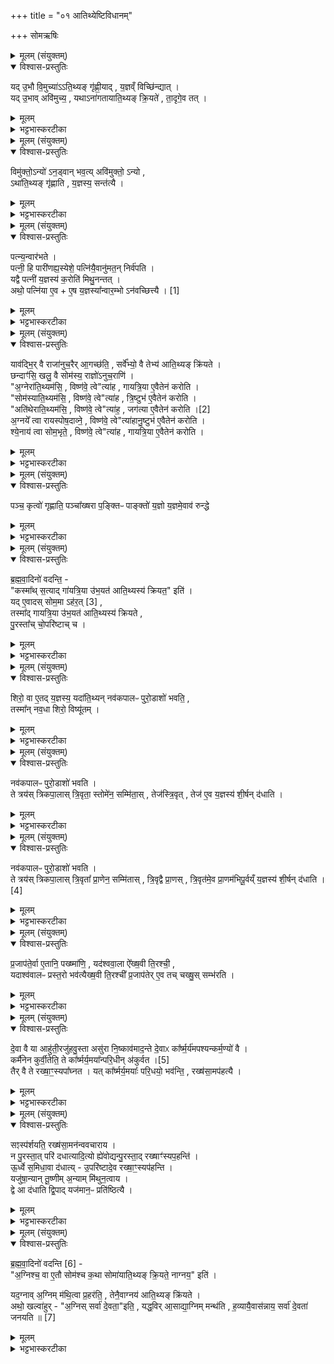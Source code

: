 +++
title = "०१ आतिथ्येष्टिविधानम्"

+++
सोमऋषिः

<details><summary>मूलम् (संयुक्तम्)</summary>

यदु॒भौ वि॒मुच्या॑ति॒थ्यङ्गृ॑ह्णी॒याद्य॒ज्ञव्ँविच्छि॑न्द्या॒द्यदु॒भाववि॑मुच्य॒ यथाना॑गतायाति॒थ्यङ्क्रि॒यते॑ ता॒दृगे॒व तद्
</details>

<details open><summary>विश्वास-प्रस्तुतिः</summary>

यद् उ॒भौ वि॒मुच्या॑ऽऽति॒थ्यङ् गृ॑ह्णी॒याद् , य॒ज्ञव्ँ विच्छि॑न्द्यात् ।  
यद् उ॒भाव् अवि॑मुच्य॒ , यथाऽना॑गतायाति॒थ्यङ् क्रि॒यते॑ , ता॒दृगे॒व तत् ।
</details>

<details><summary>मूलम्</summary>

यद् उ॒भौ वि॒मुच्या॑ऽऽति॒थ्यङ् गृ॑ह्णी॒याद् , य॒ज्ञव्ँ विच्छि॑न्द्यात् ।  
यद् उ॒भाव् अवि॑मुच्य॒ , यथाऽना॑गतायाति॒थ्यङ् क्रि॒यते॑ , ता॒दृगे॒व तत् ।
</details>

<details><summary>भट्टभास्करटीका</summary>

1गतः क्रयः । आतिथ्यः प्रस्तूयते - यदुभावित्यादि ॥ यदुभावनड्वाहौ विमुच्यातिथ्यं गृह्णीयात् आतिथ्यं हविर्निर्वपेत् । 'अतिथेर्ण्यः' इत्यातिथ्यः प्रारम्भोभिप्रेतः, ग्रहणस्योपलक्षणार्थत्वात् । यज्ञं विच्छिन्द्यात् पूर्वोत्तरयोः कर्मणोः परस्परापेक्षायाः प्रतिपादकाभावात् ऐदमर्थ्यस्य दुर्ज्ञानत्वात् मध्ये यज्ञविच्छित्तिस्स्यात् । अथ यदुभावविमुच्यातिथ्यं गृह्णीयात, तद्दूषयति - यथाऽनागतायातिथ्यं क्रियते तादृगेव तत्स्यात् । आतिथ्यं नामागताय क्रियते । उभयोरविमोके आगमनस्यापरिसमाप्तत्वेन अनागतावस्थातुल्यत्वात् आगमनसमाप्तिनिमित्तमिदानीमनर्थकं स्यात् ॥
</details>

<details><summary>मूलम् (संयुक्तम्)</summary>

विमु॑क्तो॒ऽन्यो॑ऽन॒ड्वान्भव॒त्यवि॑मुक्तो॒ऽन्योऽथा॑ति॒थ्यङ्गृ॑ह्णाति य॒ज्ञस्य॒ सन्त॑त्यै॒
</details>

<details open><summary>विश्वास-प्रस्तुतिः</summary>

विमु॑क्तो॒ऽन्यो॑ ऽन॒ड्वान् भव॒त्य् अवि॑मुक्तो॒ ऽन्यो ,  
ऽथा॑ति॒थ्यङ् गृ॑ह्णाति , य॒ज्ञस्य॒ सन्त॑त्यै ।
</details>

<details><summary>मूलम्</summary>

विमु॑क्तो॒ऽन्यो॑ ऽन॒ड्वान् भव॒त्य् अवि॑मुक्तो॒ ऽन्यो ,  
ऽथा॑ति॒थ्यङ् गृ॑ह्णाति , य॒ज्ञस्य॒ सन्त॑त्यै ।
</details>

<details><summary>भट्टभास्करटीका</summary>

2कथं तर्हि कर्तव्यमित्याह - विमुक्त इत्यादिविधिः ॥ एकोनड्वान्विमुक्तः कार्यः अनागतत्वनिवृत्तये, एकमविमुक्तं कुर्यात् अविच्छेदार्थं कर्मणोऽपेक्षां द्योतयितुम् । अथास्मिन् काले आतिथ्यं गृह्णाति एवं यज्ञस्य सन्तत्यै अविच्छेदाय भवति आगतायैव चातिथ्यं कृतं भवति । 'एकान्याभ्यां समर्थाभ्याम्' इति प्रथमा तिङ्विभक्तिर्न निहन्यते । विमुक्ताविमुक्तसन्ततिशब्दानां पूर्वपदप्रकृतिस्वरत्वमुक्तम् ॥
</details>

<details><summary>मूलम् (संयुक्तम्)</summary>

पत्न्य॒न्वार॑भते॒ पत्नी॒ हि पारी॑णह्य॒स्येशे॒ पत्नि॑यै॒वानु॑मत॒न्निर्व॑पति॒ यद्वै पत्नी॑ य॒ज्ञस्य॑ क॒रोति॑ मिथु॒नन्तदथो॒ पत्नि॑या ए॒व [1]  
ए॒ष य॒ज्ञस्या᳚न्वार॒म्भोऽन॑वच्छित्त्यै॒
</details>

<details open><summary>विश्वास-प्रस्तुतिः</summary>

पत्न्य॒न्वार॑भते ।  
पत्नी॒ हि पारी॑णह्य॒स्येशे॒ पत्नि॑यै॒वानु॑मत॒न् निर्व॑पति ।  
यद्वै पत्नी॑ य॒ज्ञस्य॑ क॒रोति॑ मिथु॒नन्तत् ।   
अथो॒ पत्नि॑या ए॒व + ए॒ष य॒ज्ञस्या᳚न्वार॒म्भो ऽन॑वच्छित्त्यै । [1]
</details>

<details><summary>मूलम्</summary>

पत्न्य॒न्वार॑भते ।  
पत्नी॒ हि पारी॑णह्य॒स्येशे॒ पत्नि॑यै॒वानु॑मत॒न् निर्व॑पति ।  
यद्वै पत्नी॑ य॒ज्ञस्य॑ क॒रोति॑ मिथु॒नन्तत् ।   
अथो॒ पत्नि॑या ए॒व + ए॒ष य॒ज्ञस्या᳚न्वार॒म्भो ऽन॑वच्छित्त्यै । [1]
</details>

<details><summary>भट्टभास्करटीका</summary>

3पत्न्यन्वारभते स्पृशतीति विधिः ॥ यस्मात्पत्नी पारीणह्यस्य धनस्य ईशे ईष्टे । 'लोपस्त आत्मनेपदेषु' इति तलोपः, 'हि च' इति निघाताभावः । अनुदात्तेत्त्वाल्लसार्वधातुकानुदात्तत्वम् । परितस्सर्वतो नह्यते बध्यते इति परिणत् गृहमुच्यते । 'नहिवृति' इति परेर्दीर्घत्वम् । शकटनामेति केचित् । तत्र भवं व्रीह्यादि धनं पारीणह्यम्, छान्दसो ञ्यः । यद्वा - 'परिमुखादिभ्यश्च' इति व्यत्ययेनानव्ययीभावादपि ञ्यः । एवं पत्न्या स्पृष्टे तयाऽनुमतमेव निर्वपति । पूर्ववद्गतेः प्रकृतिस्वरत्वम् । यस्मात्पत्न्यपि यज्ञस्य करोति मिथुनं भवति यजमानकर्मणा सह । द्वितीयो गुणः । अथ तृतीयो गुण उच्यते - अथो डति । अपिच पत्न्या अपि यज्ञस्यैव एषोन्वारम्भः यजमानमारभमाणमिवान्वारभते । एवं हि क्रियमाणे यज्ञस्यानवच्छित्यै अविरतये भवति । अव्ययपूर्वपदप्रकृतिस्वरत्वम् । थाथादिस्वरेणान्वारम्भशब्दोन्तोदात्तः ॥
</details>

<details><summary>मूलम् (संयुक्तम्)</summary>

याव॑द्भि॒र्वै राजा॑नुच॒रैरा॒गच्छ॑ति॒ सर्वे᳚भ्यो॒ वै तेभ्य॑ आति॒थ्यङ्क्रि॑यते॒ छन्दाꣳ॑सि॒ खलु॒ वै सोम॑स्य॒ राज्ञो॑ऽनुच॒राण्य॒ग्नेरा॑ति॒थ्यम॑सि॒ विष्ण॑वे॒ त्वेत्या॑ह गायत्रि॒या ए॒वैतेन॑ करोति॒ सोम॑स्याति॒थ्यम॑सि॒ विष्ण॑वे॒ त्वेत्या॑ह त्रि॒ष्टुभ॑ ए॒वैतेन॑ करो॒त्यति॑थेराति॒थ्यम॑सि॒ विष्ण॑वे॒ त्वेत्या॑ह॒ जग॑त्यै [2]  
ए॒वैतेन॑ करोत्य॒ग्नये᳚ त्वा रायस्पोष॒दाव्ने॒ विष्ण॑वे॒ त्वेत्या॑हानु॒ष्टुभ॑ ए॒वैतेन॑ करोति श्ये॒नाय॑ त्वा सोम॒भृते॒ विष्ण॑वे॒ त्वेत्या॑ह गायत्रि॒या ए॒वैतेन॑ करोति॒
</details>

<details open><summary>विश्वास-प्रस्तुतिः</summary>

याव॑द्भि॒र् वै राजा॑नुच॒रैर् आ॒गच्छ॑ति॒ , सर्वे᳚भ्यो॒ वै तेभ्य॑ आति॒थ्यङ् क्रि॑यते ।   
छन्दाꣳ॑सि॒ खलु॒ वै सोम॑स्य॒ राज्ञो॑ऽनुच॒राणि॑ ।  
"अ॒ग्नेरा॑ति॒थ्यम॑सि॒ , विष्ण॑वे॒ त्वे"त्या॑ह , गायत्रि॒या ए॒वैतेन॑ करोति ।  
"सोम॑स्याति॒थ्यम॑सि॒ , विष्ण॑वे॒ त्वे"त्या॑ह , त्रि॒ष्टुभ॑ ए॒वैतेन॑ करोति ।  
"अति॑थेराति॒थ्यम॑सि॒ , विष्ण॑वे॒ त्वे"त्या॑ह॒ , जग॑त्या ए॒वैतेन॑ करोति ।[2]   
अ॒ग्नये᳚ त्वा रायस्पोष॒दाव्ने॒ , विष्ण॑वे॒ त्वे"त्या॑हानु॒ष्टुभ॑ ए॒वैतेन॑ करोति ।  
श्ये॒नाय॑ त्वा सोम॒भृते॒ , विष्ण॑वे॒ त्वे"त्या॑ह , गायत्रि॒या ए॒वैतेन॑ करोति ।  
</details>

<details><summary>मूलम्</summary>

याव॑द्भि॒र् वै राजा॑नुच॒रैर् आ॒गच्छ॑ति॒ , सर्वे᳚भ्यो॒ वै तेभ्य॑ आति॒थ्यङ् क्रि॑यते ।   
छन्दाꣳ॑सि॒ खलु॒ वै सोम॑स्य॒ राज्ञो॑ऽनुच॒राणि॑ ।  
"अ॒ग्नेरा॑ति॒थ्यम॑सि॒ , विष्ण॑वे॒ त्वे"त्या॑ह , गायत्रि॒या ए॒वैतेन॑ करोति ।  
"सोम॑स्याति॒थ्यम॑सि॒ , विष्ण॑वे॒ त्वे"त्या॑ह , त्रि॒ष्टुभ॑ ए॒वैतेन॑ करोति ।  
"अति॑थेराति॒थ्यम॑सि॒ , विष्ण॑वे॒ त्वे"त्या॑ह॒ , जग॑त्या ए॒वैतेन॑ करोति ।[2]   
अ॒ग्नये᳚ त्वा रायस्पोष॒दाव्ने॒ , विष्ण॑वे॒ त्वे"त्या॑हानु॒ष्टुभ॑ ए॒वैतेन॑ करोति ।  
श्ये॒नाय॑ त्वा सोम॒भृते॒ , विष्ण॑वे॒ त्वे"त्या॑ह , गायत्रि॒या ए॒वैतेन॑ करोति ।  
</details>

<details><summary>भट्टभास्करटीका</summary>

4यावद्भिरित्यादि ॥ यत्परिमाणैर्भृत्यैस्सह राजा आगच्छति तेभ्यस्सर्वेभ्योप्यातिथ्यं कार्यम्, न पुनः केभ्यश्चिदेव । छन्दांसि च गायत्र्यादीनि सोमस्य राज्ञोनुचराणि, अतस्तेभ्योप्यातिथ्यं कर्तव्यम् । यद्येवं कस्मात्तर्हि 'अग्रेरातिथ्यमसि' इत्यादिभिर्मन्त्रैः अग्न्यादिभ्य एवानुचरेभ्यः क्रियते, न तु गायत्र्यादिभ्य इत्यत आह - गायत्र्या अपि क्रियत एवातिथ्यं, तमग्निर्देवता यागात्मा सोमात्मा वा परमात्मैव वा । स हि विश्वात्मा सोमलतात्मना इदानीं गृहमागच्छति, तस्मै सानुचरायातिथ्यं क्रियते । तत्र 'अग्नेरातिथ्यमसि' इति यस्मादग्नये क्रियते एतेनैव गायत्र्या अपि क्रियत एवातिथ्यम्; 'तमग्निर्देवताऽन्वसृज्यत गायत्री छन्दः' इति द्वयोरपि प्रजापतेर्मुखजातत्वात्; अग्निग्रहणस्य च मुखजातत्वोपलक्षणत्वात् । एवं त्रिष्टुबादीनां सोमादिभिस्संबन्धविशेषोन्वेष्टव्यः, इदमेव वा वचनं प्रमाणमिति श्रद्धातव्यम् ॥
</details>

<details><summary>मूलम् (संयुक्तम्)</summary>

पञ्च॒ कृत्वो॑ गृह्णाति॒ पञ्चा᳚ख्षरा प॒ङ्क्तिᳶ पाङ्क्तो॑ य॒ज्ञो य॒ज्ञमे॒वाव॑ रुन्द्धे
</details>

<details open><summary>विश्वास-प्रस्तुतिः</summary>

पञ्च॒ कृत्वो॑ गृह्णाति॒
पञ्चा᳚ख्षरा प॒ङ्क्तिᳶ
पाङ्क्तो॑ य॒ज्ञो
य॒ज्ञमे॒वाव॑ रुन्द्धे
</details>

<details><summary>मूलम्</summary>

पञ्च॒ कृत्वो॑ गृह्णाति॒
पञ्चा᳚ख्षरा प॒ङ्क्तिᳶ
पाङ्क्तो॑ य॒ज्ञो
य॒ज्ञमे॒वाव॑ रुन्द्धे
</details>

<details><summary>भट्टभास्करटीका</summary>

5पञ्च कृत्व इति विधिः ॥ पञ्चाक्षरेत्यादि । व्याख्यातम् ॥

-  [पञ्च॒ कृत्व॒ आंऽक्ते᳚ ।
पञ्चा᳚ख्षरा प॒ङ्क्तिः ।
पाङ्क्तो॑ य॒ज्ञः, य॒ज्ञमे॒वाव॑ रुन्धे ।  

  पञ्चकृत्वः एकैकस्य द्वयोर्वा पञ्चकृत्वः । कृत्व इति शब्दान्तरमेवेदमभ्यावृत्तिमाचष्टे । पच्छा क्षरा पङ्क्तिः देवानां पङ्क्तेः पञ्चाक्षरत्वात् । पदानां वा पञ्चाक्षरत्वात् पङ्क्तिः पञ्चाक्षरेत्युच्यते । पङ्क्तेरागतः पाङ्क्तः । उत्सादित्वात् । धानाः, करम्भः, परिवापः, पुरोडाशः, पयस्या, तेन पङ्क्तिराप्यते । तत् यज्ञस्य पाङ्क्तत्वमिति । यज्ञः पाङ्क्त इति । एवमत्रापि पञ्चत्वसङ्ख्यासंपादनात् पाङ्को यज्ञः परिगृहीतो भवतीति ।
]
</details>

<details><summary>मूलम् (संयुक्तम्)</summary>

ब्रह्मवा॒दिनो॑ वदन्ति॒ कस्मा᳚थ्स॒त्याद्गा॑यत्रि॒या उ॑भ॒यत॑ आति॒थ्यस्य॑ क्रियत॒ इति॒ यदे॒वादस्सोम॒मा [3]  
अह॑र॒त्तस्मा᳚द्गायत्रि॒या उ॑भ॒यत॑ आति॒थ्यस्य॑ क्रियते पु॒रस्ता᳚च्चो॒परि॑ष्टाच्च॒
</details>

<details open><summary>विश्वास-प्रस्तुतिः</summary>

ब्र॒ह्म॒वा॒दिनो॑ वदन्ति॒ -  
"कस्मा᳚थ् स॒त्याद् गा॑यत्रि॒या उ॑भ॒यत॑ आति॒थ्यस्य॑ क्रियत॒" इति॑ ।  
यद् ए॒वादस् सोम॒मा ऽह॑र॒त् [3] ,   
तस्मा᳚द् गायत्रि॒या उ॑भ॒यत॑ आति॒थ्यस्य॑ क्रियते ,  
पु॒रस्ता᳚च् चो॒परि॑ष्टाच् च ।
</details>

<details><summary>मूलम्</summary>

ब्र॒ह्म॒वा॒दिनो॑ वदन्ति॒ -  
"कस्मा᳚थ् स॒त्याद् गा॑यत्रि॒या उ॑भ॒यत॑ आति॒थ्यस्य॑ क्रियत॒" इति॑ ।  
यद् ए॒वादस् सोम॒मा ऽह॑र॒त् [3] ,   
तस्मा᳚द् गायत्रि॒या उ॑भ॒यत॑ आति॒थ्यस्य॑ क्रियते ,  
पु॒रस्ता᳚च् चो॒परि॑ष्टाच् च ।
</details>

<details><summary>भट्टभास्करटीका</summary>

6ब्रह्मवादिन इत्यादि ॥ कस्मात्कारणात् गायत्र्या उभयतः क्रियते । किं कारणान्तरेणेत्येवशब्दार्थः । क्रियते इति किं विवक्षितं ब्रह्मवादिनामित्याह - पुरस्ताच्चोपरिष्टाच्चेति । पूर्वस्मिन् काले ऊर्ध्वकाले च । 'अस्ताति च' इति पूर्वशब्दस्य पुरादेशः 'उपर्युपरिष्टात्' इत्यूर्ध्वशब्दस्य निपात्यते ॥
</details>

<details><summary>मूलम् (संयुक्तम्)</summary>

शिरो॒ वा ए॒तद्य॒ज्ञस्य॒ यदा॑ति॒थ्यन्नव॑कपालᳶ पुरो॒डाशो॑ भवति॒ तस्मा᳚न्नव॒धा शिरो॒ विष्यू॑त॒न्...
</details>

<details open><summary>विश्वास-प्रस्तुतिः</summary>

शिरो॒ वा ए॒तद् य॒ज्ञस्य॒ यदा॑ति॒थ्यन् नव॑कपालᳶ पुरो॒डाशो॑ भवति॒ ,  
तस्मा᳚न् नव॒धा शिरो॒ विष्यू॑तम् ।  
</details>

<details><summary>मूलम्</summary>

शिरो॒ वा ए॒तद् य॒ज्ञस्य॒ यदा॑ति॒थ्यन् नव॑कपालᳶ पुरो॒डाशो॑ भवति॒ ,  
तस्मा᳚न् नव॒धा शिरो॒ विष्यू॑तम् ।  
</details>

<details><summary>भट्टभास्करटीका</summary>

7अथ नवकपालत्वं पुरोडाशस्य विधातुमाह - शिरो वा इति ॥ शिर एवैतत् प्रधानमातिथ्यं यज्ञस्य, सोमार्थत्वात् । तस्मात् नवकपाल इत्यादिविधिः । नवसु कपालेषु संस्कृतः इत्युत्पन्नस्याणः 'द्विगोर्लुक्' इति लुक्, 'इगन्तकाल' इति पूर्वपदप्रकृतिस्वरत्वम् । पुरो दाशन्ते एनमिति पुरोडाशाः, पृषोदरादिः, 'छन्दसि बहुलम्' इत्युत्तरपदाद्युदात्तत्वम्, 'पुरोव्ययम्' इति गतित्वात्थाथादिस्वरः प्राप्तो बाध्यते । तस्मादिति । शिरोव्रतस्यातिथ्यस्य नवकपालत्वात् नवधा विष्यूतं परस्परस्यूतं नवकपालखण्डं शिरः प्रजानाम् । सिवेर्निष्ठायां 'छ्वोश्शूठ्' इत्यूठ्, 'गतिरनन्तरः' इति गतेः प्रकृतिस्वरत्वम् ॥
</details>

<details><summary>मूलम् (संयुक्तम्)</summary>

नव॑कपालᳶ पुरो॒डाशो॑ भवति॒ ते त्रय॑स्त्रिकपा॒लास्त्रि॒वृता॒ स्तोमे॑न॒ सम्मि॑ता॒स्तेज॑स्त्रि॒वृत्तेज॑ ए॒व य॒ज्ञस्य॑ शी॒र्षन्द॑धाति॒
</details>

<details open><summary>विश्वास-प्रस्तुतिः</summary>

नव॑कपालᳶ पुरो॒डाशो॑ भवति ।  
ते त्रय॑स् त्रिकपा॒लास् त्रि॒वृता॒ स्तोमे॑न॒ सम्मि॑ता॒स् ,
तेज॑स्त्रि॒वृत् , तेज॑ ए॒व य॒ज्ञस्य॑ शी॒र्षन् द॑धाति ।  
</details>

<details><summary>मूलम्</summary>

नव॑कपालᳶ पुरो॒डाशो॑ भवति ।  
ते त्रय॑स् त्रिकपा॒लास् त्रि॒वृता॒ स्तोमे॑न॒ सम्मि॑ता॒स् ,
तेज॑स्त्रि॒वृत् , तेज॑ ए॒व य॒ज्ञस्य॑ शी॒र्षन् द॑धाति ।  
</details>

<details><summary>भट्टभास्करटीका</summary>

8द्वितीयं विधत्ते गुणान्तरं दर्शयितुं - नवकपाल इति ॥ ते इत्याधारभूतानि कपालानि बुद्ध्या निष्कृष्य निर्दिश्यन्ते, वक्ष्यमाणस्वरूपापेक्षया पुल्लिङ्गता । तानि नव कपालानि त्रयस्त्रिकपालाः कपालत्रयवन्तः संघातविशेषा इत्यर्थः । यथा मध्ये त्रीणि प्राचीनानि, त्रीणि दक्षिणतः, त्रीण्युत्तरतः । त्रीणि कपालानि येषां सन्तीति त्रिकपालाः, मत्त्वर्थीयोऽकारः, अर्श आदित्वादच्, बहुव्रीहौ वा स्वरव्यत्ययः, त्रिचक्रादिर्वा द्रष्टव्यः । द्विगावेव वा स्वरलिङ्गव्यत्ययः । यस्मादेवं तस्मात्ते त्रिवृता स्तोमेन सम्मिताः तुल्याः । त्रिवृदिति । त्रिभिस्तृचैः नव स्तोत्रिया भवन्ति । तस्मात्तत्सामान्यात् त्रिवृता तुल्यत्वं नवानां कपालानाम् । समुदायस्य तत्तुल्यत्वात्समुदायिनामपि तत्तुल्यत्वमुपचर्यते । एतदुक्तं भवति - कपालत्रयावृत्तनवकपालसंबन्धात् तृचत्रयात्मकेन त्रिवृता तुल्यो नवकपालः पुरोडाश डति । त्रिचक्रादित्वात् त्रिवृत उत्तरपदान्तोदात्तत्वम् । संमिते गतेः पूर्वपदप्रकृतिस्वरत्वं पूर्ववत् । तेजस्त्रिवृदिति । तेजसा सहोत्पन्नत्वात् यथा - 'स मुखतस्त्रिवृतं निरमिमीत तमग्रिर्देवताऽन्वसृज्यत' इति । तेजस्साधनत्वाद्वा । तस्मात् यज्ञस्य शीर्षन् शिरस्स्थानीये आतिथ्ये तेजो दधाति स्थापयति । 'शीर्षञ्छन्दसि' इति शीर्षादेशः, 'सुपां सुलुक्' इति ङेर्लुक्, 'न ङिसंबुद्ध्योः' इति नलोपप्रतिषेधः ॥
</details>

<details><summary>मूलम् (संयुक्तम्)</summary>

नव॑कपालᳶ पुरो॒डाशो॑ भवति॒ ते त्रय॑स्त्रिकपा॒लास्त्रि॒वृता᳚ प्रा॒णेन॒ सम्मि॑तास्त्रि॒वृद्वै [4]  
प्रा॒णस्त्रि॒वृत॑मे॒व प्रा॒णम॑भिपू॒र्वय्ँय॒ज्ञस्य॑ शी॒र्षन्द॑धाति
</details>

<details open><summary>विश्वास-प्रस्तुतिः</summary>

नव॑कपालᳶ पुरो॒डाशो॑ भवति ।  
ते त्रय॑स् त्रिकपा॒लास् त्रि॒वृता᳚ प्रा॒णेन॒ सम्मि॑तास् ,
त्रि॒वृद्वै प्रा॒णस् , त्रि॒वृत॑मे॒व प्रा॒णम॑भिपू॒र्वय्ँ य॒ज्ञस्य॑ शी॒र्षन् द॑धाति ।[4]
</details>

<details><summary>मूलम्</summary>

नव॑कपालᳶ पुरो॒डाशो॑ भवति ।  
ते त्रय॑स् त्रिकपा॒लास् त्रि॒वृता᳚ प्रा॒णेन॒ सम्मि॑तास् ,
त्रि॒वृद्वै प्रा॒णस् , त्रि॒वृत॑मे॒व प्रा॒णम॑भिपू॒र्वय्ँ य॒ज्ञस्य॑ शी॒र्षन् द॑धाति ।[4]
</details>

<details><summary>भट्टभास्करटीका</summary>

9अथ तृतीयं विधत्ते गुणान्तरप्रदर्शनार्थं - नवकपाल इति ॥ पूर्वेणैवावगतप्रायमिदम्, प्राणेन साम्यं प्रतिपाद्यते इति विशेषः । त्रिवृता त्रिवृत्तुल्येन प्राणेन ते संमिताः; प्राणोपि हि त्रिवृता तुल्यो भवति, नवत्वयोगात्, 'नव वै पुरुषे प्राणाः' इति नवाधिष्ठानत्वात् । तस्मात्त्रिवृतं नवाधिष्ठानं प्राणं यज्ञस्य प्रधानभूते अस्मिन्नातिथ्ये अभिपूर्वमनुक्रमेण दधाति स्थापयति । अत्रापि त्रिकत्रयात्मकत्वं प्राणस्य द्रष्टव्यम् । त्रयो दक्षिणतस्तिर्यक्स्वर्गते, त्रय उत्तरतस्तिर्यक्, त्रय उपर्यधोभावेनेति ॥
</details>

<details><summary>मूलम् (संयुक्तम्)</summary>

प्र॒जाप॑ते॒र्वा ए॒तानि॒ पख्ष्मा॑णि॒ यद॑श्ववा॒ला ऐ᳚ख्ष॒वी ति॒रश्ची॒ यदाश्व॑वालᳶ प्रस्त॒रो भव॑त्यैख्ष॒वी ति॒रश्ची᳚ प्र॒जाप॑तेरे॒व तच्चख्षु॒स्सम्भ॑रति
</details>

<details open><summary>विश्वास-प्रस्तुतिः</summary>

प्र॒जाप॑ते॒र्वा ए॒तानि॒ पख्ष्मा॑णि॒ , यद॑श्ववा॒ला ऐ᳚ख्ष॒वी ति॒रश्ची॒ ,  
यदाश्व॑वालᳶ प्रस्त॒रो भव॑त्यैख्ष॒वी ति॒रश्ची᳚ प्र॒जाप॑तेर् ए॒व तच् चख्षु॒स् सम्भ॑रति ।
</details>

<details><summary>मूलम्</summary>

प्र॒जाप॑ते॒र्वा ए॒तानि॒ पख्ष्मा॑णि॒ , यद॑श्ववा॒ला ऐ᳚ख्ष॒वी ति॒रश्ची॒ ,  
यदाश्व॑वालᳶ प्रस्त॒रो भव॑त्यैख्ष॒वी ति॒रश्ची᳚ प्र॒जाप॑तेर् ए॒व तच् चख्षु॒स् सम्भ॑रति ।
</details>

<details><summary>भट्टभास्करटीका</summary>

10प्रस्तरादिविशेषान्विधास्यन् आह - प्रजापतेर्वा इत्यादि ॥ पक्ष्माणि अक्षिरोमाणि । 'पत्यावैश्वर्ये' इति पूर्वपदप्रकृतिस्वरत्वम् । अश्ववालाः अश्वस्य पुच्छरोमाणीति केचित् । अन्य आहुः - ऐक्षवी स्या[वीव]त् समुदायप्रसिद्धेश्च । अश्वकर्णादिवत्संज्ञैषा; तेन काशा उच्यन्ते न प्राजापत्यपक्ष्मतया स्तूयन्त इति । ऐक्षवी इक्षुलतिके तिरश्ची तिरश्चीने प्रजापेतरक्ष्णोश्चर्मपुटिके तिर्यक्त्वयोगादुच्यते । वक्ष्यति च 'प्रजापतेरेव तच्चक्षुस्सं भरति' इति । 'चौ' इति पूर्वपदान्तोदात्तत्वम् । उभयत्रापि 'वा छन्दसि' इति पूर्वसवर्णदीर्घत्वम् । प्रजापतेर्वा एते अक्ष्णोश्चर्मपुटिके तिरश्च्यौ यदैक्षव्यौ लतिके इत्यर्थः । यदिति । अश्ववालविकार आश्ववालः । 'अनुदात्तादेश्च' इत्यम् । प्रस्तीर्यते इति प्रस्तरः, 'ऋदोरप्', थाथादिनोत्तरपदान्तोदात्तत्वम् । अत्र तु तिरश्ची इति विधृती उच्येते तिर्यक्त्वयोगादेव । यस्मादेवं तस्मादाश्ववालः प्रस्तरः कार्यः, ऐक्षवी विधृती इति विधिरनुमीयते ॥
</details>

<details><summary>मूलम् (संयुक्तम्)</summary>

दे॒वा वै या आहु॑ती॒रजु॑हवु॒स्ता असु॑रा नि॒ष्काव॑माद॒न्ते दे॒वाᳵ का᳚र्ष्म॒र्य॑मपश्यन्कर्म॒ण्यो॑ वै कर्मै॑नेन कुर्वी॒तेति॒ ते का᳚र्ष्मर्य॒मया᳚न्परि॒धीन् [5]  
अ॒कु॒र्व॒त॒ तैर्वै ते रख्षा॒ꣳ॒स्यपा᳚घ्नत॒ यत्का᳚र्ष्मर्य॒मयाः᳚ परि॒धयो॒ भव॑न्ति॒ रख्ष॑सा॒मप॑हत्यै॒
</details>

<details open><summary>विश्वास-प्रस्तुतिः</summary>

दे॒वा वै या आहु॑ती॒रजु॑हवु॒स्ता असु॑रा नि॒ष्काव॑माद॒न्ते दे॒वाᳵ का᳚र्ष्म॒र्य॑मपश्यन्कर्म॒ण्यो॑ वै ।  
कर्मै॑नेन कुर्वी॒तेति॒ ते का᳚र्ष्मर्य॒मया᳚न्परि॒धीन् अ॑कुर्वत ।[5]  
तैर् वै ते रख्षा॒ꣳ॒स्यपा᳚घ्नत ।
यत् का᳚र्ष्मर्य॒मयाः᳚ परि॒धयो॒ भव॑न्ति॒ , रख्ष॑सा॒मप॑हत्यै ।
</details>

<details><summary>मूलम्</summary>

दे॒वा वै या आहु॑ती॒रजु॑हवु॒स्ता असु॑रा नि॒ष्काव॑माद॒न्ते दे॒वाᳵ का᳚र्ष्म॒र्य॑मपश्यन्कर्म॒ण्यो॑ वै ।  
कर्मै॑नेन कुर्वी॒तेति॒ ते का᳚र्ष्मर्य॒मया᳚न्परि॒धीन् अ॑कुर्वत ।[5]  
तैर् वै ते रख्षा॒ꣳ॒स्यपा᳚घ्नत ।
यत् का᳚र्ष्मर्य॒मयाः᳚ परि॒धयो॒ भव॑न्ति॒ , रख्ष॑सा॒मप॑हत्यै ।
</details>

<details><summary>भट्टभास्करटीका</summary>

11देवा वा इत्यादि ॥ निष्कावं निष्कृष्यग्न्यास्यादाच्छिद्याच्छिद्य आदन् अभक्षयन् आहुतिम् । कवति कौति कूव[कुना]तीनामन्यतमस्तस्मादाभीक्ष्ण्ये णमुल्, द्विर्वचनं तु न क्रियते, अनित्यत्वात् । गतिकर्मा चायमत्र द्रष्टव्यः । यद्वा - निष्कावं अशब्दयित्वा निःशब्दं, निरिति प्रतिषेधमाचष्टे । ते देवाः कार्ष्मर्यं श्रीपर्णीवृक्षं अपश्यन् शक्तिविशेषं तत्राधातुं विशिष्टसंकल्पात्मिकां दृष्टिं तत्र कृतवन्तः । कथमित्याह - कर्मण्य इत्यादि । एष कर्मण्यः कर्मणि साधुः अभिमतकर्मसाधनयोग्यः । तस्मादेनेन सर्वमभिमतं कर्म कुर्वीत; तत्कारणं वयमित्थं प्रतिजानीमहे इति । एनादेशोनुदात्तः । ततस्ते देवाः कार्ष्मर्यमयान् कार्ष्मर्यविकारान् परिधीनकुर्वत । 'नित्यं वृद्धशरादिभ्यः' इति मयट् । परितो धीयन्ते इति परिधयः, 'उपसर्गे घोः किः' कृदुत्तरपदप्रकृतिस्वरत्वम् । तैरित्यादि । गतम् ॥
</details>

<details><summary>मूलम् (संयुक्तम्)</summary>

सꣵस्प॑र्शयति॒ रख्ष॑सा॒मन॑न्ववचाराय॒ न पु॒रस्ता॒त्परि॑ दधात्यादि॒त्यो ह्ये॑वोद्यन्पु॒रस्ता॒द्रख्षाꣳ॑स्यप॒हन्त्यू॒र्ध्वे स॒मिधा॒वा द॑धात्यु॒परि॑ष्टादे॒व रख्षा॒ꣳ॒स्यप॑हन्ति॒ यजु॑षा॒न्यान्तू॒ष्णीम॒न्याम्मि॑थुन॒त्वाय॒ द्वे आ द॑धाति द्वि॒पाद्यज॑मान॒ᳶ प्रति॑ष्ठित्यै
</details>

<details open><summary>विश्वास-प्रस्तुतिः</summary>

सꣵस्प॑र्शयति॒ रख्ष॑सा॒मन॑न्ववचाराय ।  
न पु॒रस्ता॒त् परि॑ दधात्यादि॒त्यो ह्ये॑वोद्यन्पु॒रस्ता॒द् रख्षाꣳ॑स्यप॒हन्ति॑ ।  
ऊ॒र्ध्वे स॒मिधा॒वा द॑धात्य् - उ॒परि॑ष्टादे॒व रख्षा॒ꣳ॒स्यप॑हन्ति ।  
यजु॑षा॒न्यान् तू॒ष्णीम् अ॒न्याम् मि॑थुन॒त्वाय ।  
द्वे आ द॑धाति द्वि॒पाद् यज॑मान॒ᳶ प्रति॑ष्ठित्यै ।  
</details>

<details><summary>मूलम्</summary>

सꣵस्प॑र्शयति॒ रख्ष॑सा॒मन॑न्ववचाराय ।  
न पु॒रस्ता॒त् परि॑ दधात्यादि॒त्यो ह्ये॑वोद्यन्पु॒रस्ता॒द् रख्षाꣳ॑स्यप॒हन्ति॑ ।  
ऊ॒र्ध्वे स॒मिधा॒वा द॑धात्य् - उ॒परि॑ष्टादे॒व रख्षा॒ꣳ॒स्यप॑हन्ति ।  
यजु॑षा॒न्यान् तू॒ष्णीम् अ॒न्याम् मि॑थुन॒त्वाय ।  
द्वे आ द॑धाति द्वि॒पाद् यज॑मान॒ᳶ प्रति॑ष्ठित्यै ।  
</details>

<details><summary>भट्टभास्करटीका</summary>

12संस्पर्शयतीत्यादि ॥ किमर्थमिदम्, ननु प्रकृतावुक्तमत्रापि भविष्यति? तर्हि साधाराणविधानार्थमिदं, तेन यद्यत्प्राप्तं तदर्थं भविष्यति । तेन उपसत्सु विस्रंभयति संस्पर्शयति परिधीनिति विधिः । अनन्ववचाराय अननुप्रवेशाय । आदित्य एव पूर्वस्यां दिशि परिधिकार्यकारी । ऊर्ध्वे समिधो आघाराख्ये । उपरिष्टादूर्ध्वायां दिशि स्थितानि रक्षांसि अपहन्ति । यजुषेति । 'वीतिहोत्रं त्वा' हति गायत्र्यपि अनवसानत्वाद्यजुरुच्यते । दक्षिणां यनुषा उत्तरा तूष्णीम् । मिथुनत्वायेति । द्वैरूप्येण हि मिथुनत्वं भवति । द्वे इति द्वित्वविधिः । द्विपादिति । 'संख्या सुपूर्वस्य' इति लोपस्समासान्तः, 'द्वित्रिभ्यां पद्दन्' इत्युत्तरपदान्तोदात्तत्वम् । प्रतिष्ठित्यै भवति यजमानस्य यस्माद्द्विपाद्यजमानः तस्माद्वे आदधाति; तस्य प्रतिष्ठित्यै अप्रच्युतस्वरूपत्वाय तद्भवति । 'तादौ च' इति गतेः प्रकृतिस्वरत्वम् ॥
</details>

<details><summary>मूलम् (संयुक्तम्)</summary>

ब्रह्मवा॒दिनो॑ वदन्ति [6]  
अ॒ग्निश्च॒ वा ए॒तौ सोम॑श्च क॒था सोमा॑याति॒थ्यङ्क्रि॒यते॒ नाग्नय॒ इति॒ यद॒ग्नाव॒ग्निम्म॑थि॒त्वा प्र॒हर॑ति॒ तेनै॒वाग्नय॑ आति॒थ्यङ्क्रि॑य॒ते
</details>

<details open><summary>विश्वास-प्रस्तुतिः</summary>

ब्र॒ह्म॒वा॒दिनो॑ वदन्ति [6] -  
"अ॒ग्निश्च॒ वा ए॒तौ सोम॑श्च क॒था सोमा॑याति॒थ्यङ् क्रि॒यते॒ नाग्नय॒" इति॑ ।  

यद॒ग्नाव् अ॒ग्निम् म॑थि॒त्वा प्र॒हर॑ति॒ , तेनै॒वाग्नय॑ आति॒थ्यङ् क्रि॑यते ।  
अथो॒ खल्वा॑हुर् -  "अ॒ग्निस् सर्वा॑ दे॒वता॒"इति॒  , यद्ध॒विर् आ॒साद्या॒ग्निम् मन्थ॑ति , ह॒व्यायै॒वास॑न्नाय॒ सर्वा॑ दे॒वता॑ जनयति ॥ [7]  
</details>

<details><summary>मूलम्</summary>

ब्र॒ह्म॒वा॒दिनो॑ वदन्ति [6] -  
"अ॒ग्निश्च॒ वा ए॒तौ सोम॑श्च क॒था सोमा॑याति॒थ्यङ् क्रि॒यते॒ नाग्नय॒" इति॑ ।  

यद॒ग्नाव् अ॒ग्निम् म॑थि॒त्वा प्र॒हर॑ति॒ , तेनै॒वाग्नय॑ आति॒थ्यङ् क्रि॑यते ।  
अथो॒ खल्वा॑हुर् -  "अ॒ग्निस् सर्वा॑ दे॒वता॒"इति॒  , यद्ध॒विर् आ॒साद्या॒ग्निम् मन्थ॑ति , ह॒व्यायै॒वास॑न्नाय॒ सर्वा॑ दे॒वता॑ जनयति ॥ [7]  
</details>

<details><summary>भट्टभास्करटीका</summary>

13ब्रह्मवादिन इत्यादि ॥ द्वावेतौ देवौ अग्निश्च सोमश्च; तत्कथा केन हेतुना सोमायैवातिथ्यं क्रियते नाग्नय इति प्रश्नमाहुर्ब्रह्यवादिनः । 'था हेतौ च' इति थाप्रत्ययः । उत्तरम् - यदग्नावित्यादि । योयं मथितस्याग्रेः अग्नौ प्रहारः तेनैवाग्निः कृतातिथ्यो भवति, न पृथक्कर्तव्यमिति । अथो इति । अथ खल्वन्य आहुः - अग्निस्सर्वा देवताः यद्धविरातिथ्यमासाद्याग्रिं मन्थति, तत्तस्मै आतिथ्याय हव्याय सर्वा देवता जनयति प्रादुर्भावयति, तस्मादासन्नमातिथ्यं हविः सर्वदेवतार्थं सदग्न्यर्थमपि भविष्यतीति । यदुक्तं 'यदग्नावग्निं मथित्वा प्र हरति तेनैवाग्नय आतिथ्यं क्रियते' इति तेनैतत्समीचीनमुत्तरमिति तेषामभिप्रायः । यद्वा - मथित्वा प्रहरणेनैवाग्निः कृतातिथ्य इत्युक्तम्, इदानीं तदेव मथनं स्नूयते - हविरासादनानन्तरं यदिदं मथितं क्रियते तेनैतद्धविरर्थं सर्वा देवता जनयति, तस्मादग्निं मन्थेदिति विधिरनुमीयते । हवमर्हतीति 'छन्दसि च' इति यः ॥

इति षष्ठे द्वितीये प्रथमोनुवाकः ।  
</details>
